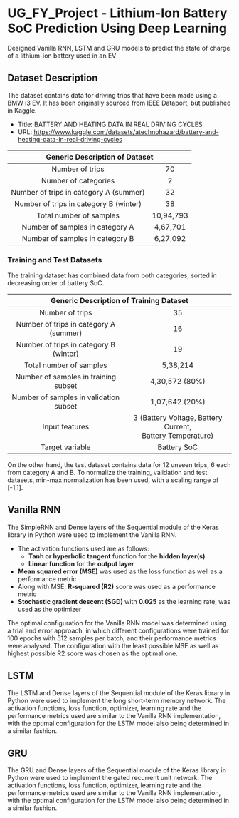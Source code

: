 # UG_FY_Project - Lithium-Ion Battery SoC Prediction Using Deep Learning
Designed Vanilla RNN, LSTM and GRU models to predict the state of charge of a lithium-ion battery used in an EV

## Dataset Description
The dataset contains data for driving trips that have been made using a BMW i3 EV. It has been originally sourced from IEEE Dataport, but published in Kaggle.
* Title: BATTERY AND HEATING DATA IN REAL DRIVING CYCLES
* URL: https://www.kaggle.com/datasets/atechnohazard/battery-and-heating-data-in-real-driving-cycles
<table>
<thead>
  <tr>
    <th align="center" colspan="2">Generic Description of Dataset</th>
  </tr>
</thead>
<tbody>
  <tr>
    <td align="center">Number of trips</td>
    <td align="center">70</td>
  </tr>
  <tr>
    <td align="center">Number of categories</td>
    <td align="center">2</td>
  </tr>
  <tr>
    <td align="center">Number of trips in category A (summer)</td>
    <td align="center">32</td>
  </tr>
  <tr>
    <td align="center">Number of trips in category B (winter)</td>
    <td align="center">38</td>
  </tr>
  <tr>
    <td align="center">Total number of samples</td>
    <td align="center">10,94,793</td>
  </tr>
  <tr>
    <td align="center">Number of samples in category A</td>
    <td align="center">4,67,701</td>
  </tr>
  <tr>
    <td align="center">Number of samples in category B</td>
    <td align="center">6,27,092</td>
  </tr>
</tbody>
</table>

### Training and Test Datasets
The training dataset has combined data from both categories, sorted in decreasing order of battery SoC.
<table>
  <thead>
    <tr>
      <th align="center" colspan="2">Generic Description of Training Dataset</th>
    </tr>
  </thead>
  <tbody>
    <tr>
      <td align="center">Number of trips</td>
      <td align="center">35</td>
    </tr>
    <tr>
      <td align="center">Number of trips in category A (summer)</td>
      <td align="center">16</td>
    </tr>
    <tr>
      <td align="center">Number of trips in category B (winter)</td>
      <td align="center">19</td>
    </tr>
    <tr>
      <td align="center">Total number of samples</td>
      <td align="center">5,38,214</td>
    </tr>
    <tr>
      <td align="center">Number of samples in training subset</td>
      <td align="center">4,30,572 (80%)</td>
    </tr>
    <tr>
      <td align="center">Number of samples in validation subset</td>
      <td align="center">1,07,642 (20%)</td>
    </tr>
    <tr>
      <td align="center">Input features</td>
      <td align="center">3 (Battery Voltage, Battery Current,<br>Battery Temperature)</td>
    </tr>
    <tr>
      <td align="center">Target variable</td>
      <td align="center">Battery SoC</td>
    </tr>
  </tbody>
</table>

On the other hand, the test dataset contains data for 12 unseen trips, 6 each from category A and B. To normalize the training, validation and test datasets, min-max normalization has been used, with a scaling range of [-1,1].

## Vanilla RNN
The SimpleRNN and Dense layers of the Sequential module of the Keras library in Python were used to implement the Vanilla RNN.
* The activation functions used are as follows:
  * **Tanh or hyperbolic tangent** function for the **hidden layer(s)**
  * **Linear function** for the **output layer**
* **Mean squared error (MSE)** was used as the loss function as well as a performance metric
* Along with MSE, **R-squared (R2)** score was used as a performance metric
* **Stochastic gradient descent (SGD)** with **0.025** as the learning rate, was used as the optimizer

The optimal configuration for the Vanilla RNN model was determined using a trial and error approach, in which different configurations were trained for 100 epochs with 512 samples per batch, and their performance metrics were analysed. The configuration with the least possible MSE as well as highest possible R2 score was chosen as the optimal one.

## LSTM
The LSTM and Dense layers of the Sequential module of the Keras library in Python were used to implement the long short-term memory network. The activation functions, loss function, optimizer, learning rate and the performance metrics used are similar to the Vanilla RNN implementation, with the optimal configuration for the LSTM model also being determined in a similar fashion.

## GRU
The GRU and Dense layers of the Sequential module of the Keras library in Python were used to implement the gated recurrent unit network. The activation functions, loss function, optimizer, learning rate and the performance metrics used are similar to the Vanilla RNN implementation, with the optimal configuration for the LSTM model also being determined in a similar fashion.


